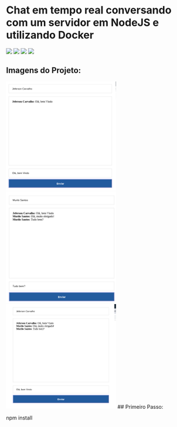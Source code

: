 # Chat em tempo real conversando com um servidor em NodeJS e utilizando Docker
<img src="https://nodejs.org/static/images/logos/nodejs-new-pantone-black.png" width="300">
<img src="https://www.mundodocker.com.br/wp-content/uploads/2015/06/docker_facebook_share.png" width="300">

<img src="https://qph.fs.quoracdn.net/main-qimg-f406db5658b5d0dade4d70a989560439" width="300">

<img src="https://socket.io/css/images/logo.svg" width="300">

## Imagens do Projeto:
<img src="imgs/chat1.png" width="300">
<img src="imgs/chat2.png" width="300">
<img src="imgs/chat3.png" width="300">
## Primeiro Passo:

npm install

